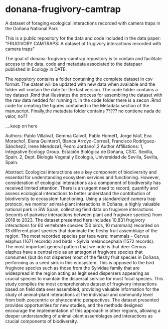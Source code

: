 # donana-frugivory-camtrap
A dataset of foraging ecological interactions recorded with camera traps in the Doñana National Park

This is a public repository for the data and code included in the data paper:
"FRUGIVORY CAMTRAPS: A dataset of frugivory interactions recorded with camera traps"

The goal of donana-frugivory-camtrap repository is to contain and facilitate access to the data, code and metadata associated to the datapaer published in Ecology in DATE. 

The repository contains a folder containing the complete dataset in csv format. The datset will be updated with new data when available and the folder will contain the date for the last version. The code folder contains a toy dataset .Rmd that illustrates the process for assembling the dataset with the raw data nedded for running it. In the code folder there is a secon .Rmd code for creating the figures contained in the Metadata section of the manuscript. Finally,the metadata folder contains ????? no contiene nada de valor, no??    

....keep on here 


Authors:
Pablo Villalva1, Gemma Calvo1, Pablo Homet1, Jorge Isla1, Eva Moracho1, Elena Quintero1, Blanca Arroyo-Correa1, Francisco Rodríguez-Sánchez2, Irene Mendoza1, Pedro Jordano1,2 
Author Affiliations:
1, Integrative Ecology Group. Estación Biológica de Doñana, CSIC. Sevilla, Spain.
2, Dept. Biología Vegetal y Ecología, Universidad de Sevilla, Sevilla, Spain.

Abstract:
Ecological interactions are a key component of biodiversity and essential for understanding ecosystem services and functioning. However, consideration of ecological interactions as a component of biodiversity has received limited attention. There is an urgent need to record, quantify and assess ecological interactions to better understand the contribution of biodiversity to ecosystem functioning.
Using a standardized camera trap protocol, we monitor animal-plant interactions in Doñana, a highly valuable national park in SW Spain, collecting field data on frugivore interactions (records of pairwise interactions between plant and frugivore species) from 2018 to 2023. The dataset presented here includes 10,831 frugivory interactions for 60 vertebrate species (50 birds, 10 mammals) recorded on 13 different plant species that dominate the fleshy fruit assemblage of the region. The most recorded species per taxa were: mammals - Cervus elaphus (1671 records) and birds - Sylvia melanocephala (1572 records). The most important general pattern that we note is that deer Cervus elaphus have a central role as an antagonist frugivore species that consumes (but do not disperse) most of the fleshy fruit species in Doñana, performing as a seed sink in this ecosystem. This is opposed to the bird frugivore species such as those from the Sylvidae family that are widespread in the region acting as legit seed dispersers appearing as crucial species to maintain the dispersal service for most focal species.
This study compiles the most comprehensive dataset of frugivory interactions based on field data ever assembled, providing valuable information for the study of animal-plant interactions at the individual and community level from both zoocentric or phytocentric perspectives. The dataset presented provides opportunities for new studies, and the methods designed encourage the implementation of this approach in other regions, allowing a deeper understanding of animal-plant assemblages and interactions as crucial components of biodiversity.
